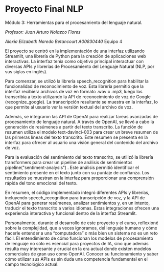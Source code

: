 # Proyecto Final NLP 
Módulo 3: Herramientas para el procesamiento del lenguaje natural.

_Profesor: Juan Arturo Nolazco Flores_

*Alexia Elizabeth Naredo Betancourt A00830440*
Equipo 4


El proyecto se centró en la implementación de una interfaz utilizando Streamlit, una librería de Python para la creación de aplicaciones web interactivas. La interfaz tenía como objetivo principal interactuar con diversas APIs y librerías de Procesamiento del Lenguaje Natural (NLP, por sus siglas en inglés).

Para comenzar, se utilizó la librería speech_recognition para habilitar la funcionalidad de reconocimiento de voz. Esta librería permitió que la interfaz recibiera archivos de voz en formato .wav o .mp3, luego los transcribía a texto utilizando la API de reconocimiento de voz de Google (recognize_google). La transcripción resultante se muestra en la interfaz, lo que permite al usuario ver la versión textual del archivo de voz.

Además, se integraron las API de OpenAI para realizar tareas avanzadas de procesamiento de lenguaje natural. A través de OpenAI, se llevó a cabo la generación de resúmenes a partir del texto transcrito. La función de resumen utiliza el modelo text-davinci-003 para crear un breve resumen de las primeras líneas del texto transcrito. Este resumen se presenta en la interfaz para ofrecer al usuario una visión general del contenido del archivo de voz.

Para la evaluación del sentimiento del texto transcrito, se utilizó la librería transformers para crear un pipeline de análisis de sentimientos pipeline("sentiment-analysis") . Este análisis permitió identificar el sentimiento presente en el texto junto con su puntaje de confianza. Los resultados se muestran en la interfaz para proporcionar una comprensión rápida del tono emocional del texto.

En resumen, el código implementado integró diferentes APIs y librerías, incluyendo speech_recognition para transcripción de voz, y la API de OpenAI para generar resúmenes, analizar sentimientos y, en un intento, traducir el texto transcrito a varios idiomas. Estas integraciones ofrecen una experiencia interactiva y funcional dentro de la interfaz Streamlit.

Personalmente, durante el desarrollo de este proyecto y el curso, reflexioné sobre la complejidad, que a veces ignoramos, del lenguaje humano y cómo hacerle entender a una “computadora” o más bien un sistema no es un reto fácil. El entendimiento de cómo funcionan los modelos de procesamiento de lenguaje no sólo es esencial para proyectos de IA, sino que además resulta muy interesante y crucial en la era actual donde existen modelos comerciales de gran uso como OpenAI. Conocer su funcionamiento y saber cómo utilizar sus APIs es sin duda una competencia fundamental en el campo tecnológico actual.

